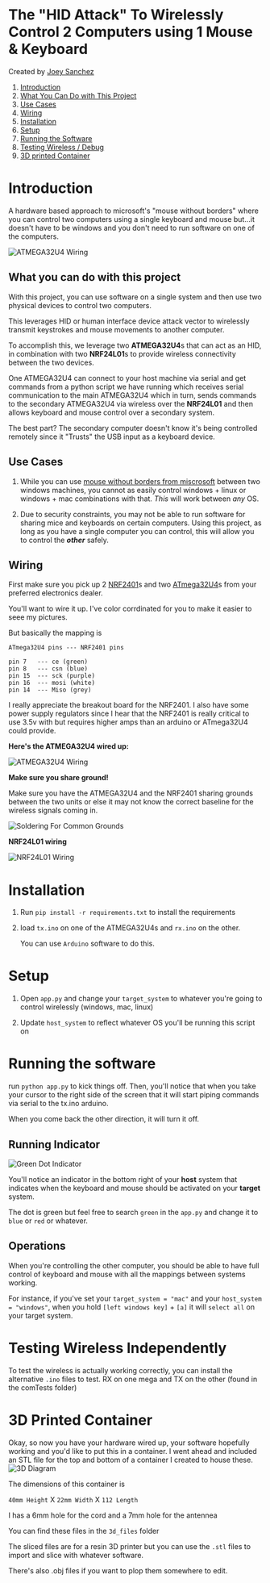 # The "HID Attack" To Wirelessly Control 2 Computers using 1 Mouse & Keyboard 
Created by [Joey Sanchez](https://github.com/joecodecreations)

1. [Introduction](#hardware-hid-attack-to-control-2-computers)
2. [What You Can Do with This Project](#what-you-can-do-with-this-project)
3. [Use Cases](#use-cases)
4. [Wiring](#wiring)
5. [Installation](#installation)
6. [Setup](#setup)
6. [Running the Software](#running-the-software)
7. [Testing Wireless / Debug](#testing-wireless-independently)
8. [3D printed Container](#3d-printed-container)

# Introduction

A hardware based approach to microsoft's "mouse without borders" where you can control two computers using a single keyboard and mouse but...it doesn't have to be windows and you don't need to run software on one of the computers.

![ATMEGA32U4 Wiring](./images/header.png)



## What you can do with this project

With this project, you can use software on a single system and then use two physical devices to control two computers. 

This leverages HID or human interface device attack vector to wirelessly transmit keystrokes and mouse movements to another computer. 

To accomplish this, we leverage two **ATMEGA32U4**s that can act as an HID, in combination with two **NRF24L01**s to provide wireless connectivity between the two devices. 

One ATMEGA32U4 can connect to your host machine via serial and get commands from a python script we have running which receives serial communication to the main ATMEGA32U4 which in turn, sends commands to the secondary ATMEGA32U4 via wireless over the **NRF24L01** and then allows keyboard and mouse control over a secondary system. 

The best part? The secondary computer doesn't know it's being controlled remotely since it "Trusts" the USB input as a keyboard device.

## Use Cases

1. While you can use [mouse without borders from miscrosoft](https://github.com/microsoft/PowerToys) between two windows machines, you cannot as easily control windows + linux or windows + mac combinations with that. *This* will work between *any* OS.

2. Due to security constraints, you may not be able to run software for sharing mice and keyboards on certain computers. Using this project, as long as you have a single computer you can control, this will allow you to control the ***other*** safely.




## Wiring 

First make sure you pick up 2 [NRF2401](https://www.amazon.com/dp/B08R9F11D1?ref=ppx_yo2ov_dt_b_fed_asin_title)s and two [ATmega32U4](https://www.amazon.com/dp/B08CC24JRS?ref=ppx_yo2ov_dt_b_fed_asin_title)s from your preferred electronics dealer.


You'll want to wire it up. I've color corrdinated for you to make it easier to seee my pictures. 

But basically the mapping is 

```
ATmega32U4 pins --- NRF2401 pins

pin 7   --- ce (green)
pin 8   --- csn (blue)
pin 15  --- sck (purple)
pin 16  --- mosi (white)
pin 14  --- Miso (grey)

```

I really appreciate the breakout board for the NRF2401. I also have some power supply regulators since I hear that the NRF2401 is really critical to use 3.5v with but requires higher amps than an arduino or ATmega32U4 could provide. 

**Here's the ATMEGA32U4 wired up:**

![ATMEGA32U4 Wiring](./images/wired1.jpg)


**Make sure you share ground!**

Make sure you have the ATMEGA32U4 and the NRF2401 sharing grounds between the two units or else it may not know the correct baseline for the wireless signals coming in. 

![Soldering For Common Grounds](./images/wired2.jpg)

**NRF24L01 wiring**

![NRF24L01 Wiring](./images/wired3.jpg)

# Installation

1. Run `pip install -r requirements.txt` to install the requirements

2. load `tx.ino` on one of the ATMEGA32U4s and `rx.ino` on the other. 

    You can use `Arduino` software to do this. 

# Setup

1. Open `app.py` and change your `target_system` to whatever you're going to control wirelessly (windows, mac, linux)

2. Update `host_system` to reflect whatever OS you'll be running this script on 


# Running the software 

run `python app.py` to kick things off. Then, you'll notice that when you take your cursor to the right side of the screen that it will start piping commands via serial to the tx.ino arduino.

When you come back the other direction, it will turn it off. 

## Running Indicator

![Green Dot Indicator](./images/dot.png)

You'll notice an indicator in the bottom right of your **host** system that indicates when the 
keyboard and mouse should be activated on your **target** system.

The dot is green but feel free to search `green` in the `app.py` and change it to `blue` or `red` or whatever.

## Operations
When you're controlling the other computer, you should be able to have full control of keyboard and mouse with all the mappings between systems working. 

For instance, if you've set your `target_system = "mac"` and your `host_system = "windows"`, when you hold `[left windows key]` + `[a]` it will `select all` on your target system.





# Testing Wireless Independently

To test the wireless is actually working correctly, you can install the alternative `.ino` files to test. RX on one mega and TX on the other (found in the comTests folder)

# 3D Printed Container

Okay, so now you have your hardware wired up, your software hopefully working and you'd like to put this in a container. I went ahead and included an STL file for the top and bottom of a container I created to house these. 
![3D Diagram](./3d_Files/container_diagram.png)

The dimensions of this container is 

`40mm Height` X `22mm Width` X `112 Length` 

I has a 6mm hole for the cord and a 7mm hole for the antennea  

You can find these files in the `3d_files` folder

The sliced files are for a resin 3D printer but you can use the `.stl` files to import and slice with whatever software. 

There's also .obj files if you want to plop them somewhere to edit. 



